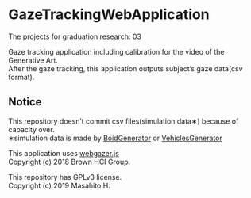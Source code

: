 # GazeTrackingWebApplication
The projects for graduation research: 03

Gaze tracking application including calibration for the video of the Generative Art.  
After the gaze tracking, this application outputs subject’s gaze data(csv format).

## Notice
This repository doesn’t commit csv files(simulation data&lowast;) because of capacity over.  
&lowast;simulation data is made by [BoidGenerator](https://github.com/Masahito-H/BoidGenerator) or [VehiclesGenerator](https://github.com/Masahito-H/VehiclesGenerator)

This application uses [webgazer.js](https://webgazer.cs.brown.edu/)  
Copyright (c) 2018 Brown HCI Group.

This repository has GPLv3 license.  
Copyright (c) 2019 Masahito H.
